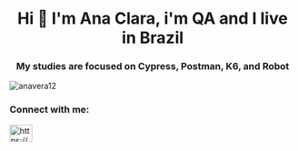 <h1 align="center">Hi 👋 I'm Ana Clara, i'm QA and I live in Brazil</h1>
<h3 align="center">My studies are focused on Cypress, Postman, K6, and Robot</h3>

<p align="left"> <img src="https://komarev.com/ghpvc/?username=anavera12&label=Profile%20views&color=0e75b6&style=flat" alt="anavera12" /> </p>

<h3 align="left">Connect with me:</h3>
<p align="left">
<a href="https://linkedin.com/in/https://www.linkedin.com/in/ana-clara-vera-7b8178234/" target="blank"><img align="center" src="https://raw.githubusercontent.com/rahuldkjain/github-profile-readme-generator/master/src/images/icons/Social/linked-in-alt.svg" alt="https://www.linkedin.com/in/ana-clara-vera-7b8178234/" height="30" width="40" /></a>
</p>

